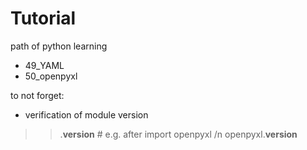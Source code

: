 # Tutorial
path of python learning

* 49_YAML
* 50_openpyxl

to not forget:  
* verification of module version  
>> <module>.__version__  # e.g. after import openpyxl /n openpyxl.__version__
